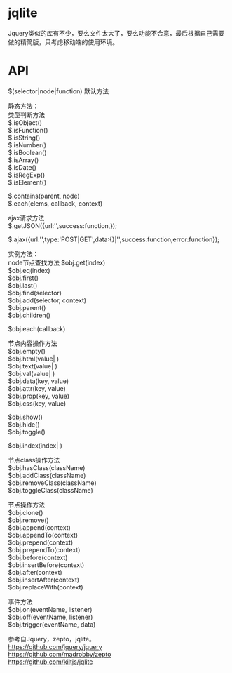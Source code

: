 # jqlite

Jquery类似的库有不少，要么文件太大了，要么功能不合意，最后根据自己需要做的精简版，只考虑移动端的使用环境。  


# API

$(selector|node|function) 默认方法  

静态方法：  
类型判断方法  
$.isObject()  
$.isFunction()  
$.isString()  
$.isNumber()  
$.isBoolean()  
$.isArray()  
$.isDate()  
$.isRegExp()  
$.isElement()  

$.contains(parent, node)  
$.each(elems, callback, context)  

ajax请求方法  
$.getJSON({url:'',success:function,});  

$.ajax({url:'',type:'POST|GET',data:{}|'',success:function,error:function});  

实例方法：  
node节点查找方法
$obj.get(index)  
$obj.eq(index)  
$obj.first()  
$obj.last()  
$obj.find(selector)  
$obj.add(selector, context)  
$obj.parent()  
$obj.children()  

$obj.each(callback)  

节点内容操作方法  
$obj.empty()  
$obj.html(value| )  
$obj.text(value| )  
$obj.val(value| )  
$obj.data(key, value)  
$obj.attr(key, value)  
$obj.prop(key, value)  
$obj.css(key, value)  

$obj.show()  
$obj.hide()  
$obj.toggle()  

$obj.index(index| )  

节点class操作方法  
$obj.hasClass(className)  
$obj.addClass(className)  
$obj.removeClass(className)  
$obj.toggleClass(className)  

节点操作方法  
$obj.clone()  
$obj.remove()  
$obj.append(context)  
$obj.appendTo(context)  
$obj.prepend(context)  
$obj.prependTo(context)  
$obj.before(context)  
$obj.insertBefore(context)  
$obj.after(context)  
$obj.insertAfter(context)  
$obj.replaceWith(context)  

事件方法  
$obj.on(eventName, listener)  
$obj.off(eventName, listener)  
$obj.trigger(eventName, data)  



参考自Jquery，zepto，jqlite。  
https://github.com/jquery/jquery  
https://github.com/madrobby/zepto  
https://github.com/kiltjs/jqlite  
